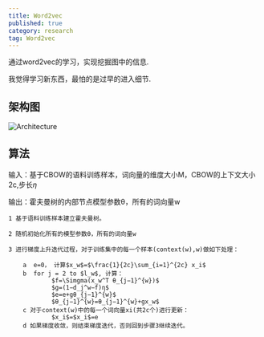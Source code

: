 ```yaml
---
title: Word2vec
published: true
category: research
tag: Word2vec 
---
```


通过word2vec的学习，实现挖掘图中的信息.

我觉得学习新东西，最怕的是过早的进入细节.

## 架构图

![Architecture](http://plusnet.cn/assets/include/cbow.png)

## 算法
输入：基于CBOW的语料训练样本，词向量的维度大小M，CBOW的上下文大小2c,步长$\eta$

输出：霍夫曼树的内部节点模型参数θ，所有的词向量w

    1 基于语料训练样本建立霍夫曼树。

    2 随机初始化所有的模型参数θ，所有的词向量w

    3 进行梯度上升迭代过程，对于训练集中的每一个样本(context(w),w)做如下处理：

        a  e=0， 计算$x_w$=$\frac{1}{2c}\sum_{i=1}^{2c} x_i$
        b  for j = 2 to $l_w$, 计算：
                $f=\Simgma(x_w^T θ_{j−1}^{w})$
                $g=(1−d_j^w−f)η$ 
                $e=e+gθ_{j−1}^{w}$
                $θ_{j−1}^{w}=θ_{j−1}^{w}+gx_w$
        c 对于context(w)中的每一个词向量xi(共2c个)进行更新：
                $x_i$=$x_i$=e
        d 如果梯度收敛，则结束梯度迭代，否则回到步骤3继续迭代。